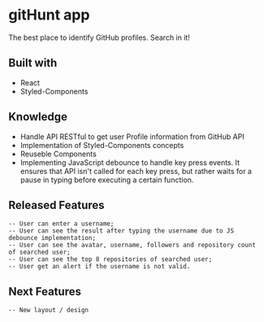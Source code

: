 # gitHunt app

The best place to identify GitHub profiles. Search in it!

## Built with

- React
- Styled-Components

## Knowledge

- Handle API RESTful to get user Profile information from GitHub API
- Implementation of Styled-Components concepts
- Reuseble Components
- Implementing JavaScript debounce to handle key press events. It ensures that API isn't called for each key press, but rather waits for a pause in typing before executing a certain function.

## Released Features

    -- User can enter a username;
    -- User can see the result after typing the username due to JS debounce implementation;
    -- User can see the avatar, username, followers and repository count of searched user;
    -- User can see the top 8 repositories of searched user;
    -- User get an alert if the username is not valid.

## Next Features

    -- New layout / design
